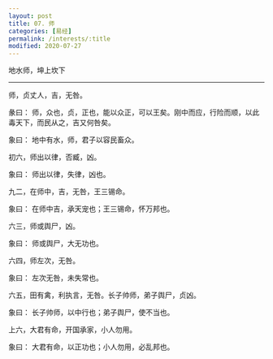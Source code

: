 ```yaml
---
layout: post
title: 07. 师
categories: [易经]
permalink: /interests/:title
modified: 2020-07-27
---
```


地水师，坤上坎下

---

师，贞丈人，吉，无咎。

彖曰： 师，众也，贞，正也，能以众正，可以王矣。刚中而应，行险而顺，以此毒天下，而民从之，吉又何咎矣。

象曰： 地中有水，师，君子以容民畜众。

初六，师出以律，否臧，凶。

象曰： 师出以律，失律，凶也。

九二，在师中，吉，无咎，王三锡命。

象曰： 在师中吉，承天宠也；王三锡命，怀万邦也。

六三，师或舆尸，凶。

象曰： 师或舆尸，大无功也。

六四，师左次，无咎。

象曰： 左次无咎，未失常也。

六五，田有禽，利执言，无咎。长子帅师，弟子舆尸，贞凶。

象曰： 长子帅师，以中行也；弟子舆尸，使不当也。

上六，大君有命，开国承家，小人勿用。

象曰： 大君有命，以正功也；小人勿用，必乱邦也。
